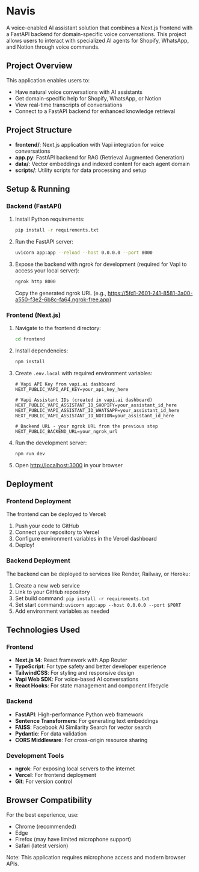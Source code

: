 # Navis

A voice-enabled AI assistant solution that combines a Next.js frontend with a FastAPI backend for domain-specific voice conversations. This project allows users to interact with specialized AI agents for Shopify, WhatsApp, and Notion through voice commands.

## Project Overview

This application enables users to:
- Have natural voice conversations with AI assistants
- Get domain-specific help for Shopify, WhatsApp, or Notion
- View real-time transcripts of conversations
- Connect to a FastAPI backend for enhanced knowledge retrieval

## Project Structure

- **frontend/**: Next.js application with Vapi integration for voice conversations
- **app.py**: FastAPI backend for RAG (Retrieval Augmented Generation)
- **data/**: Vector embeddings and indexed content for each agent domain
- **scripts/**: Utility scripts for data processing and setup

## Setup & Running

### Backend (FastAPI)

1. Install Python requirements:
   ```bash
   pip install -r requirements.txt
   ```

2. Run the FastAPI server:
   ```bash
   uvicorn app:app --reload --host 0.0.0.0 --port 8000
   ```

3. Expose the backend with ngrok for development (required for Vapi to access your local server):
   ```bash
   ngrok http 8000
   ```
   
   Copy the generated ngrok URL (e.g., https://5fd1-2601-241-8581-3a00-a550-f3e2-6b8c-fa64.ngrok-free.app)

### Frontend (Next.js)

1. Navigate to the frontend directory:
   ```bash
   cd frontend
   ```

2. Install dependencies:
   ```bash
   npm install
   ```

3. Create `.env.local` with required environment variables:
   ```
   # Vapi API Key from vapi.ai dashboard
   NEXT_PUBLIC_VAPI_API_KEY=your_api_key_here
   
   # Vapi Assistant IDs (created in vapi.ai dashboard)
   NEXT_PUBLIC_VAPI_ASSISTANT_ID_SHOPIFY=your_assistant_id_here
   NEXT_PUBLIC_VAPI_ASSISTANT_ID_WHATSAPP=your_assistant_id_here
   NEXT_PUBLIC_VAPI_ASSISTANT_ID_NOTION=your_assistant_id_here
   
   # Backend URL - your ngrok URL from the previous step
   NEXT_PUBLIC_BACKEND_URL=your_ngrok_url
   ```

4. Run the development server:
   ```bash
   npm run dev
   ```

5. Open [http://localhost:3000](http://localhost:3000) in your browser

## Deployment

### Frontend Deployment

The frontend can be deployed to Vercel:

1. Push your code to GitHub
2. Connect your repository to Vercel
3. Configure environment variables in the Vercel dashboard
4. Deploy!

### Backend Deployment

The backend can be deployed to services like Render, Railway, or Heroku:

1. Create a new web service
2. Link to your GitHub repository
3. Set build command: `pip install -r requirements.txt`
4. Set start command: `uvicorn app:app --host 0.0.0.0 --port $PORT`
5. Add environment variables as needed

## Technologies Used

### Frontend
- **Next.js 14**: React framework with App Router
- **TypeScript**: For type safety and better developer experience
- **TailwindCSS**: For styling and responsive design
- **Vapi Web SDK**: For voice-based AI conversations
- **React Hooks**: For state management and component lifecycle

### Backend
- **FastAPI**: High-performance Python web framework
- **Sentence Transformers**: For generating text embeddings
- **FAISS**: Facebook AI Similarity Search for vector search
- **Pydantic**: For data validation
- **CORS Middleware**: For cross-origin resource sharing

### Development Tools
- **ngrok**: For exposing local servers to the internet
- **Vercel**: For frontend deployment
- **Git**: For version control

## Browser Compatibility

For the best experience, use:
- Chrome (recommended)
- Edge
- Firefox (may have limited microphone support)
- Safari (latest version)

Note: This application requires microphone access and modern browser APIs.